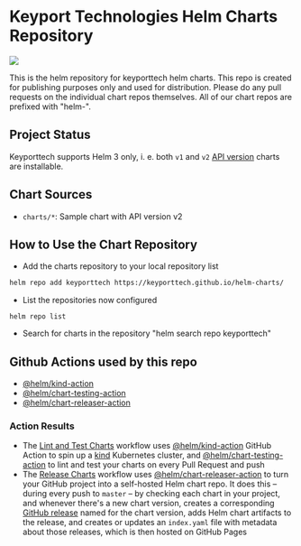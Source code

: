 # Keyport Technologies Helm Charts Repository

[![](https://github.com/keyporttech/helm-charts/workflows/Release%20Charts/badge.svg?branch=master)](https://github.com/keyporttech/helm-charts/actions)

This is the helm repository for keyporttech helm charts. This repo is created for publishing purposes only and used for distribution. Please do any pull requests on the individual chart repos themselves. All of our chart repos are prefixed with "helm-".

## Project Status

Keyporttech supports Helm 3 only, i. e. both `v1` and `v2` [API version](https://helm.sh/docs/topics/charts/#the-apiversion-field) charts are installable.

## Chart Sources

* `charts/*`: Sample chart with API version v2

## How to Use the Chart Repository

* Add the charts repository to your local repository list

```bash
helm repo add keyporttech https://keyporttech.github.io/helm-charts/
```

* List the repositories now configured

```
helm repo list
```

* Search for charts in the repository "helm search repo keyporttech"

## Github Actions used by this repo

* [@helm/kind-action](https://github.com/helm/kind-action)
* [@helm/chart-testing-action](https://github.com/helm/chart-testing-action)
* [@helm/chart-releaser-action](https://github.com/helm/chart-releaser-action)

### Action Results

* The [Lint and Test Charts](/.github/workflows/lint-test.yaml) workflow uses [@helm/kind-action](https://www.github.com/helm/kind-action) GitHub Action to spin up a [kind](https://kind.sigs.k8s.io/) Kubernetes cluster, and [@helm/chart-testing-action](https://www.github.com/helm/chart-testing-action) to lint and test your charts on every Pull Request and push
* The [Release Charts](/.github/workflows/release.yaml) workflow uses [@helm/chart-releaser-action](https://www.github.com/helm/chart-releaser-action) to turn your GitHub project into a self-hosted Helm chart repo. It does this – during every push to `master` – by checking each chart in your project, and whenever there's a new chart version, creates a corresponding [GitHub release](https://help.github.com/en/github/administering-a-repository/about-releases) named for the chart version, adds Helm chart artifacts to the release, and creates or updates an `index.yaml` file with metadata about those releases, which is then hosted on GitHub Pages
